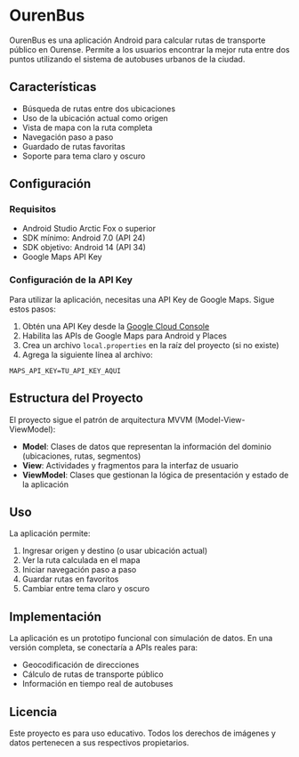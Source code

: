 # OurenBus

OurenBus es una aplicación Android para calcular rutas de transporte público en Ourense. Permite a los usuarios encontrar la mejor ruta entre dos puntos utilizando el sistema de autobuses urbanos de la ciudad.

## Características

- Búsqueda de rutas entre dos ubicaciones
- Uso de la ubicación actual como origen
- Vista de mapa con la ruta completa
- Navegación paso a paso
- Guardado de rutas favoritas
- Soporte para tema claro y oscuro

## Configuración

### Requisitos

- Android Studio Arctic Fox o superior
- SDK mínimo: Android 7.0 (API 24)
- SDK objetivo: Android 14 (API 34)
- Google Maps API Key

### Configuración de la API Key

Para utilizar la aplicación, necesitas una API Key de Google Maps. Sigue estos pasos:

1. Obtén una API Key desde la [Google Cloud Console](https://console.cloud.google.com/)
2. Habilita las APIs de Google Maps para Android y Places
3. Crea un archivo `local.properties` en la raíz del proyecto (si no existe)
4. Agrega la siguiente línea al archivo:

```
MAPS_API_KEY=TU_API_KEY_AQUI
```

## Estructura del Proyecto

El proyecto sigue el patrón de arquitectura MVVM (Model-View-ViewModel):

- **Model**: Clases de datos que representan la información del dominio (ubicaciones, rutas, segmentos)
- **View**: Actividades y fragmentos para la interfaz de usuario
- **ViewModel**: Clases que gestionan la lógica de presentación y estado de la aplicación

## Uso

La aplicación permite:

1. Ingresar origen y destino (o usar ubicación actual)
2. Ver la ruta calculada en el mapa
3. Iniciar navegación paso a paso
4. Guardar rutas en favoritos
5. Cambiar entre tema claro y oscuro

## Implementación

La aplicación es un prototipo funcional con simulación de datos. En una versión completa, se conectaría a APIs reales para:

- Geocodificación de direcciones
- Cálculo de rutas de transporte público
- Información en tiempo real de autobuses

## Licencia

Este proyecto es para uso educativo. Todos los derechos de imágenes y datos pertenecen a sus respectivos propietarios. 